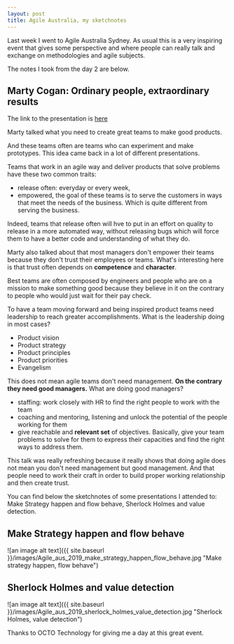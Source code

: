 ```yaml
---
layout: post
title: Agile Australia, my sketchnotes
---
```


Last week I went to Agile Australia Sydney. As usual this is a very inspiring event that gives some perspective and where people can really talk and exchange on methodologies and agile subjects.

The notes I took from the day 2 are below.

## Marty Cogan: Ordinary people, extraordinary results

The link to the presentation is [here](http://agileaustralia.com.au/2019/speakers/marty-cagan/)

Marty talked what you need to create great teams to make good products.

And these teams often are teams who can experiment and make prototypes. This idea came back in a lot of different presentations.

Teams that work in an agile way and deliver products that solve problems have these two common traits:
* release often: everyday or every week,
* empowered, the goal of these teams is to serve the customers in ways that meet the needs of the business. Which is quite different from serving the business.

Indeed, teams that release often will hve to put in an effort on quality to release in a more automated way, without releasing bugs which will force them to have a better code and understanding of what they do.

Marty also talked about that most managers don't empower their teams because they don't trust their employees or teams. What's interesting here is that trust often depends on **competence** and **character**.

Best teams are often composed by engineers and people who are on a mission to make something good because they believe in it on the contrary to people who would just wait for their pay check.

To have a team moving forward and being inspired product teams need leadership to reach greater accomplishments. What is the leadership doing in most cases?
* Product vision
* Product strategy
* Product principles
* Product priorities
* Evangelism

This does not mean agile teams don't need management. **On the contrary they need good managers.** What are doing good managers?
* staffing: work closely with HR to find the right people to work with the team
* coaching and mentoring, listening and unlock the potential of the people working for them
* give reachable and **relevant set** of objectives. Basically, give your team problems to solve for them to express their capacities and find the right ways to address them.

This talk was really refreshing because it really shows that doing agile does not mean you don't need management but good management. And that people need to work their craft in order to build proper working relationship and then create trust.


You can find below the sketchnotes of some presentations I attended to: Make Strategy happen and flow behave, Sherlock Holmes and value detection.

## Make Strategy happen and flow behave
![an image alt text]({{ site.baseurl }}/images/Agile_aus_2019_make_strategy_happen_flow_behave.jpg "Make strategy happen, flow behave")

## Sherlock Holmes and value detection
![an image alt text]({{ site.baseurl }}/images/Agile_aus_2019_sherlock_holmes_value_detection.jpg "Sherlock Holmes, value detection")

Thanks to OCTO Technology for giving me a day at this great event.



